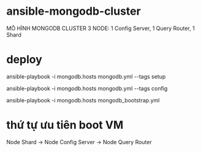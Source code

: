 # ansible-mongodb-cluster
MÔ HÌNH MONGODB CLUSTER 3 NODE: 1 Config Server, 1 Query Router, 1 Shard

# deploy
ansible-playbook -i mongodb.hosts mongodb.yml --tags setup

ansible-playbook -i mongodb.hosts mongodb.yml --tags config

ansible-playbook -i mongodb.hosts mongodb_bootstrap.yml

# thứ tự ưu tiên boot VM
Node Shard -> Node Config Server -> Node Query Router 
